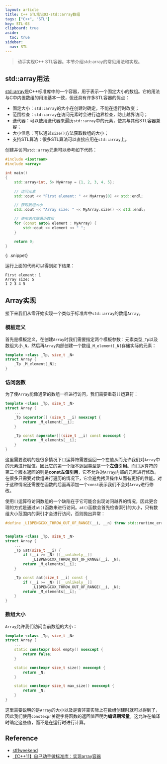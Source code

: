 ```yaml
---
layout: article
title: C++ STL笔记03-std::array数组
tags: ["C++", "STL"]
key: STL-03
clipboard: true
aside:
  toc: true
sidebar:
  nav: STL
---
```


> 动手实现C++ STL容器。本节介绍std::array的常见用法和实现。
<!--more-->

## std::array用法

[std::array](https://en.cppreference.com/w/cpp/container/array)是C++标准库中的一个容器，用于表示一个固定大小的数组。它的用法与C中内置数组的用法基本一致，但还具有许多STL容器的优点：

- 固定大小：`std::array`的大小在创建时确定，不能在运行时改变；
- 范围检查：`std::array`在访问元素时会进行边界检查，防止越界访问；
- 迭代器：可以使用迭代器来遍历`std::array`中的元素，使其与其他STL容器兼容；
- 大小信息：可以通过`size()`方法获取数组的大小；
- 支持STL算法：很多STL算法可以直接应用在`std::array`上。

创建并访问`std::array`元素可以参考如下代码：

```cpp
#include <iostream>
#include <array>

int main()
{
    std::array<int, 5> MyArray = {1, 2, 3, 4, 5};
    
    // 访问元素
    std::cout << "First element: " << MyArray[0] << std::endl;

    // 获取数组大小
    std::cout << "Array size: " << MyArray.size() << std::endl;

    // 使用迭代器遍历数组
    for (const auto& element : MyArray) {
        std::cout << element << " ";
    }

    return 0;
}
```
{: .snippet}

运行上面的代码可以得到如下结果：

```
First element: 1
Array size: 5
1 2 3 4 5 
```

## Array实现

接下来我们从零开始实现一个类似于标准库中`std::array`的数组`Array`。

### 模板定义

首先是模板定义，在创建`Array`时我们需要指定两个模板参数：元素类型`_Tp`以及数组大小`_N`，然后再`Array`内部创建一个数组`_M_element[_N]`存储实际的元素：

```cpp
template <class _Tp, size_t _N>
struct Array {
    _Tp _M_element[_N];
}
```

### 访问函数

为了使`Array`能像通常的数组一样进行访问，我们需要重载`[]`运算符：

```cpp
template <class _Tp, size_t _N>
struct Array {
    ...
    _Tp &operator[] (size_t __i) noexcept {
        return _M_element[__i];
    }

    _Tp const &operator[](size_t __i) const noexcept {
        return _M_elements[__i];
    }
}
```

这里需要说明的是很多情况下`[]`运算符需要返回一个左值从而允许我们对`Array`中的元素进行赋值，因此它的第一个版本返回类型是一个**左值引用**。而`[]`运算符的第二个版本返回的则是**const左值引用**，它不允许对`Array`内部的元素进行修改。在很多只需要对数组进行遍历的情况下，它会避免拷贝操作从而有更好的性能。对于这种情况还需要在函数的后面再添加一个`const`表示我们不会对`Array`进行修改。

使用`[]`运算符访问数组的一个缺陷在于它可能会出现访问越界的情况，因此更合理的方式是通过`at()`函数来进行访问。`at()`函数会首先检查索引的大小，只有数组大小范围内的索引才会进行访问，否则抛出异常：

```cpp
#define _LIBPENGCXX_THROW_OUT_OF_RANGE(__i, __n) throw std::runtime_error("out of range at index " + std::to_string(__i) + ", size " + std::to_string(__n))


template <class _Tp, size_t _N>
struct Array {
    ...
    _Tp &at(size_t __i) {
        if (__i >= _N) [[__unlikely__]]
            _LIBPENGCXX_THROW_OUT_OF_RANGE(__i, _N);
        return _M_elements[__i];
    }

    _Tp const &at(size_t __i) const {
        if (__i >= _N) [[__unlikely__]]
            _LIBPENGCXX_THROW_OUT_OF_RANGE(__i, _N);
        return _M_elements[__i];
    }
}
```

### 数组大小

`Array`允许我们访问当前数组的大小：

```cpp
template <class _Tp, size_t _N>
struct Array {
    ...
    static constexpr bool empty() noexcept {
        return false;
    }

    static constexpr size_t size() noexcept {
        return _N;
    }

    static constexpr size_t max_size() noexcept {
        return _N;
    }
}
```

这里需要说明的是`Array`的大小以及是否非空实际上在数组创建时就可以得到了，因此我们使用`constexpr`关键字将函数的返回值声明为**编译期常量**。这允许在编译时确定这些值，而不是在运行时进行计算。

## Reference

- [stl1weekend](https://github.com/parallel101/stl1weekend/tree/main#%E8%87%AA%E5%B7%B1%E5%AE%9E%E7%8E%B0%E6%89%80%E6%9C%89stl%E5%AE%B9%E5%99%A8)
- [【C++11】自己动手做标准库：实现array容器](https://www.bilibili.com/video/BV1Tw411k7QB/?spm_id_from=333.788&vd_source=7a2542c6c909b3ee1fab551277360826)